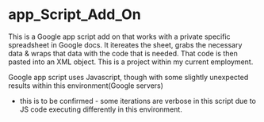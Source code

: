 # app_Script_Add_On
This is a Google app script add on that works with a private specific spreadsheet in Google docs.
It itereates the sheet, grabs the necessary data & wraps that data with the code that is needed. 
That code is then pasted into an XML object. This is a project within my current employment.

Google app script uses Javascript, though with some slightly unexpected results within this environment(Google servers) 
- this is to be confirmed - some iterations are verbose in this script due to JS code executing differently in this 
environment.
